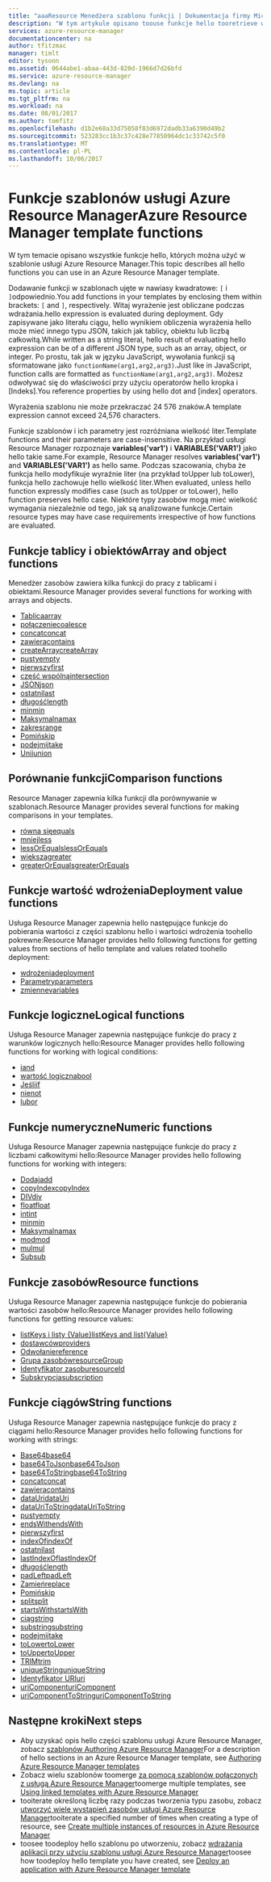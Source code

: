```yaml
---
title: "aaaResource Menedżera szablonu funkcji | Dokumentacja firmy Microsoft"
description: "W tym artykule opisano toouse funkcje hello tooretrieve wartości szablonu usługi Azure Resource Manager w pracy z ciągów i numeryczne i pobierania informacji wdrożenia."
services: azure-resource-manager
documentationcenter: na
author: tfitzmac
manager: timlt
editor: tysonn
ms.assetid: 0644abe1-abaa-443d-820d-1966d7d26bfd
ms.service: azure-resource-manager
ms.devlang: na
ms.topic: article
ms.tgt_pltfrm: na
ms.workload: na
ms.date: 08/01/2017
ms.author: tomfitz
ms.openlocfilehash: d1b2e68a33d75058f83d6972dadb33a6390d49b2
ms.sourcegitcommit: 523283cc1b3c37c428e77850964dc1c33742c5f0
ms.translationtype: MT
ms.contentlocale: pl-PL
ms.lasthandoff: 10/06/2017
---
```

# <a name="azure-resource-manager-template-functions"></a><span data-ttu-id="4f5b7-103">Funkcje szablonów usługi Azure Resource Manager</span><span class="sxs-lookup"><span data-stu-id="4f5b7-103">Azure Resource Manager template functions</span></span>
<span data-ttu-id="4f5b7-104">W tym temacie opisano wszystkie funkcje hello, których można użyć w szablonie usługi Azure Resource Manager.</span><span class="sxs-lookup"><span data-stu-id="4f5b7-104">This topic describes all hello functions you can use in an Azure Resource Manager template.</span></span>

<span data-ttu-id="4f5b7-105">Dodawanie funkcji w szablonach ujęte w nawiasy kwadratowe: `[` i `]`odpowiednio.</span><span class="sxs-lookup"><span data-stu-id="4f5b7-105">You add functions in your templates by enclosing them within brackets: `[` and `]`, respectively.</span></span> <span data-ttu-id="4f5b7-106">Witaj wyrażenie jest obliczane podczas wdrażania.</span><span class="sxs-lookup"><span data-stu-id="4f5b7-106">hello expression is evaluated during deployment.</span></span> <span data-ttu-id="4f5b7-107">Gdy zapisywane jako literału ciągu, hello wynikiem obliczenia wyrażenia hello może mieć innego typu JSON, takich jak tablicy, obiektu lub liczbą całkowitą.</span><span class="sxs-lookup"><span data-stu-id="4f5b7-107">While written as a string literal, hello result of evaluating hello expression can be of a different JSON type, such as an array, object, or integer.</span></span> <span data-ttu-id="4f5b7-108">Po prostu, tak jak w języku JavaScript, wywołania funkcji są sformatowane jako `functionName(arg1,arg2,arg3)`.</span><span class="sxs-lookup"><span data-stu-id="4f5b7-108">Just like in JavaScript, function calls are formatted as `functionName(arg1,arg2,arg3)`.</span></span> <span data-ttu-id="4f5b7-109">Możesz odwoływać się do właściwości przy użyciu operatorów hello kropka i [Indeks].</span><span class="sxs-lookup"><span data-stu-id="4f5b7-109">You reference properties by using hello dot and [index] operators.</span></span>

<span data-ttu-id="4f5b7-110">Wyrażenia szablonu nie może przekraczać 24 576 znaków.</span><span class="sxs-lookup"><span data-stu-id="4f5b7-110">A template expression cannot exceed 24,576 characters.</span></span>

<span data-ttu-id="4f5b7-111">Funkcje szablonów i ich parametry jest rozróżniana wielkość liter.</span><span class="sxs-lookup"><span data-stu-id="4f5b7-111">Template functions and their parameters are case-insensitive.</span></span> <span data-ttu-id="4f5b7-112">Na przykład usługi Resource Manager rozpoznaje **variables('var1')** i **VARIABLES('VAR1')** jako hello takie same.</span><span class="sxs-lookup"><span data-stu-id="4f5b7-112">For example, Resource Manager resolves **variables('var1')** and **VARIABLES('VAR1')** as hello same.</span></span> <span data-ttu-id="4f5b7-113">Podczas szacowania, chyba że funkcja hello modyfikuje wyraźnie liter (na przykład toUpper lub toLower), funkcja hello zachowuje hello wielkość liter.</span><span class="sxs-lookup"><span data-stu-id="4f5b7-113">When evaluated, unless hello function expressly modifies case (such as toUpper or toLower), hello function preserves hello case.</span></span> <span data-ttu-id="4f5b7-114">Niektóre typy zasobów mogą mieć wielkość wymagania niezależnie od tego, jak są analizowane funkcje.</span><span class="sxs-lookup"><span data-stu-id="4f5b7-114">Certain resource types may have case requirements irrespective of how functions are evaluated.</span></span>

<a id="array" />
<a id="coalesce" />
<a id="concatarray" />
<a id="contains" />
<a id="createarray" />
<a id="empty" />
<a id="first" />
<a id="intersection" />
<a id="last" />
<a id="length" />
<a id="min" />
<a id="max" />
<a id="range" />
<a id="skip" />
<a id="take" />
<a id="union" />

## <a name="array-and-object-functions"></a><span data-ttu-id="4f5b7-115">Funkcje tablicy i obiektów</span><span class="sxs-lookup"><span data-stu-id="4f5b7-115">Array and object functions</span></span>
<span data-ttu-id="4f5b7-116">Menedżer zasobów zawiera kilka funkcji do pracy z tablicami i obiektami.</span><span class="sxs-lookup"><span data-stu-id="4f5b7-116">Resource Manager provides several functions for working with arrays and objects.</span></span>

* [<span data-ttu-id="4f5b7-117">Tablica</span><span class="sxs-lookup"><span data-stu-id="4f5b7-117">array</span></span>](resource-group-template-functions-array.md#array)
* [<span data-ttu-id="4f5b7-118">połączenie</span><span class="sxs-lookup"><span data-stu-id="4f5b7-118">coalesce</span></span>](resource-group-template-functions-array.md#coalesce)
* [<span data-ttu-id="4f5b7-119">concat</span><span class="sxs-lookup"><span data-stu-id="4f5b7-119">concat</span></span>](resource-group-template-functions-array.md#concat)
* [<span data-ttu-id="4f5b7-120">zawiera</span><span class="sxs-lookup"><span data-stu-id="4f5b7-120">contains</span></span>](resource-group-template-functions-array.md#contains)
* [<span data-ttu-id="4f5b7-121">createArray</span><span class="sxs-lookup"><span data-stu-id="4f5b7-121">createArray</span></span>](resource-group-template-functions-array.md#createarray)
* [<span data-ttu-id="4f5b7-122">pusty</span><span class="sxs-lookup"><span data-stu-id="4f5b7-122">empty</span></span>](resource-group-template-functions-array.md#empty)
* [<span data-ttu-id="4f5b7-123">pierwszy</span><span class="sxs-lookup"><span data-stu-id="4f5b7-123">first</span></span>](resource-group-template-functions-array.md#first)
* [<span data-ttu-id="4f5b7-124">część wspólną</span><span class="sxs-lookup"><span data-stu-id="4f5b7-124">intersection</span></span>](resource-group-template-functions-array.md#intersection)
* [<span data-ttu-id="4f5b7-125">JSON</span><span class="sxs-lookup"><span data-stu-id="4f5b7-125">json</span></span>](resource-group-template-functions-array.md#json)
* [<span data-ttu-id="4f5b7-126">ostatni</span><span class="sxs-lookup"><span data-stu-id="4f5b7-126">last</span></span>](resource-group-template-functions-array.md#last)
* [<span data-ttu-id="4f5b7-127">długość</span><span class="sxs-lookup"><span data-stu-id="4f5b7-127">length</span></span>](resource-group-template-functions-array.md#length)
* [<span data-ttu-id="4f5b7-128">min</span><span class="sxs-lookup"><span data-stu-id="4f5b7-128">min</span></span>](resource-group-template-functions-array.md#min)
* [<span data-ttu-id="4f5b7-129">Maksymalna</span><span class="sxs-lookup"><span data-stu-id="4f5b7-129">max</span></span>](resource-group-template-functions-array.md#max)
* [<span data-ttu-id="4f5b7-130">zakres</span><span class="sxs-lookup"><span data-stu-id="4f5b7-130">range</span></span>](resource-group-template-functions-array.md#range)
* [<span data-ttu-id="4f5b7-131">Pomiń</span><span class="sxs-lookup"><span data-stu-id="4f5b7-131">skip</span></span>](resource-group-template-functions-array.md#skip)
* [<span data-ttu-id="4f5b7-132">podejmij</span><span class="sxs-lookup"><span data-stu-id="4f5b7-132">take</span></span>](resource-group-template-functions-array.md#take)
* [<span data-ttu-id="4f5b7-133">Unii</span><span class="sxs-lookup"><span data-stu-id="4f5b7-133">union</span></span>](resource-group-template-functions-array.md#union)

<a id="equals" />
<a id="less" />
<a id="lessorequals" />
<a id="greater" />
<a id="greaterorequals" />

## <a name="comparison-functions"></a><span data-ttu-id="4f5b7-134">Porównanie funkcji</span><span class="sxs-lookup"><span data-stu-id="4f5b7-134">Comparison functions</span></span>
<span data-ttu-id="4f5b7-135">Resource Manager zapewnia kilka funkcji dla porównywanie w szablonach.</span><span class="sxs-lookup"><span data-stu-id="4f5b7-135">Resource Manager provides several functions for making comparisons in your templates.</span></span>

* [<span data-ttu-id="4f5b7-136">równa się</span><span class="sxs-lookup"><span data-stu-id="4f5b7-136">equals</span></span>](resource-group-template-functions-comparison.md#equals)
* [<span data-ttu-id="4f5b7-137">mniej</span><span class="sxs-lookup"><span data-stu-id="4f5b7-137">less</span></span>](resource-group-template-functions-comparison.md#less)
* [<span data-ttu-id="4f5b7-138">lessOrEquals</span><span class="sxs-lookup"><span data-stu-id="4f5b7-138">lessOrEquals</span></span>](resource-group-template-functions-comparison.md#lessorequals)
* [<span data-ttu-id="4f5b7-139">większa</span><span class="sxs-lookup"><span data-stu-id="4f5b7-139">greater</span></span>](resource-group-template-functions-comparison.md#greater)
* [<span data-ttu-id="4f5b7-140">greaterOrEquals</span><span class="sxs-lookup"><span data-stu-id="4f5b7-140">greaterOrEquals</span></span>](resource-group-template-functions-comparison.md#greaterorequals)

<a id="deployment" />
<a id="parameters" />
<a id="variables" />

## <a name="deployment-value-functions"></a><span data-ttu-id="4f5b7-141">Funkcje wartość wdrożenia</span><span class="sxs-lookup"><span data-stu-id="4f5b7-141">Deployment value functions</span></span>
<span data-ttu-id="4f5b7-142">Usługa Resource Manager zapewnia hello następujące funkcje do pobierania wartości z części szablonu hello i wartości wdrożenia toohello pokrewne:</span><span class="sxs-lookup"><span data-stu-id="4f5b7-142">Resource Manager provides hello following functions for getting values from sections of hello template and values related toohello deployment:</span></span>

* [<span data-ttu-id="4f5b7-143">wdrożenia</span><span class="sxs-lookup"><span data-stu-id="4f5b7-143">deployment</span></span>](resource-group-template-functions-deployment.md#deployment)
* [<span data-ttu-id="4f5b7-144">Parametry</span><span class="sxs-lookup"><span data-stu-id="4f5b7-144">parameters</span></span>](resource-group-template-functions-deployment.md#parameters)
* [<span data-ttu-id="4f5b7-145">zmienne</span><span class="sxs-lookup"><span data-stu-id="4f5b7-145">variables</span></span>](resource-group-template-functions-deployment.md#variables)

<a id="add" />
<a id="copyindex" />
<a id="div" />
<a id="float" />
<a id="int" />
<a id="minint" />
<a id="maxint" />
<a id="mod" />
<a id="mul" />
<a id="sub" />

## <a name="logical-functions"></a><span data-ttu-id="4f5b7-146">Funkcje logiczne</span><span class="sxs-lookup"><span data-stu-id="4f5b7-146">Logical functions</span></span>
<span data-ttu-id="4f5b7-147">Usługa Resource Manager zapewnia następujące funkcje do pracy z warunków logicznych hello:</span><span class="sxs-lookup"><span data-stu-id="4f5b7-147">Resource Manager provides hello following functions for working with logical conditions:</span></span>

* [<span data-ttu-id="4f5b7-148">i</span><span class="sxs-lookup"><span data-stu-id="4f5b7-148">and</span></span>](resource-group-template-functions-logical.md#and)
* [<span data-ttu-id="4f5b7-149">wartość logiczna</span><span class="sxs-lookup"><span data-stu-id="4f5b7-149">bool</span></span>](resource-group-template-functions-logical.md#bool)
* [<span data-ttu-id="4f5b7-150">Jeśli</span><span class="sxs-lookup"><span data-stu-id="4f5b7-150">if</span></span>](resource-group-template-functions-logical.md#if)
* [<span data-ttu-id="4f5b7-151">nie</span><span class="sxs-lookup"><span data-stu-id="4f5b7-151">not</span></span>](resource-group-template-functions-logical.md#not)
* [<span data-ttu-id="4f5b7-152">lub</span><span class="sxs-lookup"><span data-stu-id="4f5b7-152">or</span></span>](resource-group-template-functions-logical.md#or)

## <a name="numeric-functions"></a><span data-ttu-id="4f5b7-153">Funkcje numeryczne</span><span class="sxs-lookup"><span data-stu-id="4f5b7-153">Numeric functions</span></span>
<span data-ttu-id="4f5b7-154">Usługa Resource Manager zapewnia następujące funkcje do pracy z liczbami całkowitymi hello:</span><span class="sxs-lookup"><span data-stu-id="4f5b7-154">Resource Manager provides hello following functions for working with integers:</span></span>

* [<span data-ttu-id="4f5b7-155">Dodaj</span><span class="sxs-lookup"><span data-stu-id="4f5b7-155">add</span></span>](resource-group-template-functions-numeric.md#add)
* [<span data-ttu-id="4f5b7-156">copyIndex</span><span class="sxs-lookup"><span data-stu-id="4f5b7-156">copyIndex</span></span>](resource-group-template-functions-numeric.md#copyindex)
* [<span data-ttu-id="4f5b7-157">DIV</span><span class="sxs-lookup"><span data-stu-id="4f5b7-157">div</span></span>](resource-group-template-functions-numeric.md#div)
* [<span data-ttu-id="4f5b7-158">float</span><span class="sxs-lookup"><span data-stu-id="4f5b7-158">float</span></span>](resource-group-template-functions-numeric.md#float)
* [<span data-ttu-id="4f5b7-159">int</span><span class="sxs-lookup"><span data-stu-id="4f5b7-159">int</span></span>](resource-group-template-functions-numeric.md#int)
* [<span data-ttu-id="4f5b7-160">min</span><span class="sxs-lookup"><span data-stu-id="4f5b7-160">min</span></span>](resource-group-template-functions-numeric.md#min)
* [<span data-ttu-id="4f5b7-161">Maksymalna</span><span class="sxs-lookup"><span data-stu-id="4f5b7-161">max</span></span>](resource-group-template-functions-numeric.md#max)
* [<span data-ttu-id="4f5b7-162">mod</span><span class="sxs-lookup"><span data-stu-id="4f5b7-162">mod</span></span>](resource-group-template-functions-numeric.md#mod)
* [<span data-ttu-id="4f5b7-163">mul</span><span class="sxs-lookup"><span data-stu-id="4f5b7-163">mul</span></span>](resource-group-template-functions-numeric.md#mul)
* [<span data-ttu-id="4f5b7-164">Sub</span><span class="sxs-lookup"><span data-stu-id="4f5b7-164">sub</span></span>](resource-group-template-functions-numeric.md#sub)

<a id="listkeys" />
<a id="list" />
<a id="providers" />
<a id="reference" />
<a id="resourcegroup" />
<a id="resourceid" />
<a id="subscription" />

## <a name="resource-functions"></a><span data-ttu-id="4f5b7-165">Funkcje zasobów</span><span class="sxs-lookup"><span data-stu-id="4f5b7-165">Resource functions</span></span>
<span data-ttu-id="4f5b7-166">Usługa Resource Manager zapewnia następujące funkcje do pobierania wartości zasobów hello:</span><span class="sxs-lookup"><span data-stu-id="4f5b7-166">Resource Manager provides hello following functions for getting resource values:</span></span>

* [<span data-ttu-id="4f5b7-167">listKeys i listy {Value}</span><span class="sxs-lookup"><span data-stu-id="4f5b7-167">listKeys and list{Value}</span></span>](resource-group-template-functions-resource.md#listkeys)
* [<span data-ttu-id="4f5b7-168">dostawców</span><span class="sxs-lookup"><span data-stu-id="4f5b7-168">providers</span></span>](resource-group-template-functions-resource.md#providers)
* [<span data-ttu-id="4f5b7-169">Odwołanie</span><span class="sxs-lookup"><span data-stu-id="4f5b7-169">reference</span></span>](resource-group-template-functions-resource.md#reference)
* [<span data-ttu-id="4f5b7-170">Grupa zasobów</span><span class="sxs-lookup"><span data-stu-id="4f5b7-170">resourceGroup</span></span>](resource-group-template-functions-resource.md#resourcegroup)
* [<span data-ttu-id="4f5b7-171">Identyfikator zasobu</span><span class="sxs-lookup"><span data-stu-id="4f5b7-171">resourceId</span></span>](resource-group-template-functions-resource.md#resourceid)
* [<span data-ttu-id="4f5b7-172">Subskrypcja</span><span class="sxs-lookup"><span data-stu-id="4f5b7-172">subscription</span></span>](resource-group-template-functions-resource.md#subscription)

<a id="base64" />
<a id="base64tojson" />
<a id="base64tostring" />
<a id="concat" />
<a id="containsstring" />
<a id="datauri" />
<a id="datauritostring" />
<a id="emptystring" />
<a id="endswith" />
<a id="firststring" />
<a id="indexof" />
<a id="laststring" />
<a id="lastindexof" />
<a id="lengthstring" />
<a id="padleft" />
<a id="replace" />
<a id="skipstring" />
<a id="split" />
<a id="startswith" />
<a id="string" />
<a id="substring" />
<a id="takestring" />
<a id="tolower" />
<a id="toupper" />
<a id="trim" />
<a id="uniquestring" />
<a id="uri" />
<a id="uricomponent" />
<a id="uricomponenttostring" />

## <a name="string-functions"></a><span data-ttu-id="4f5b7-173">Funkcje ciągów</span><span class="sxs-lookup"><span data-stu-id="4f5b7-173">String functions</span></span>
<span data-ttu-id="4f5b7-174">Usługa Resource Manager zapewnia następujące funkcje do pracy z ciągami hello:</span><span class="sxs-lookup"><span data-stu-id="4f5b7-174">Resource Manager provides hello following functions for working with strings:</span></span>

* [<span data-ttu-id="4f5b7-175">Base64</span><span class="sxs-lookup"><span data-stu-id="4f5b7-175">base64</span></span>](resource-group-template-functions-string.md#base64)
* [<span data-ttu-id="4f5b7-176">base64ToJson</span><span class="sxs-lookup"><span data-stu-id="4f5b7-176">base64ToJson</span></span>](resource-group-template-functions-string.md#base64tojson)
* [<span data-ttu-id="4f5b7-177">base64ToString</span><span class="sxs-lookup"><span data-stu-id="4f5b7-177">base64ToString</span></span>](resource-group-template-functions-string.md#base64tostring)
* [<span data-ttu-id="4f5b7-178">concat</span><span class="sxs-lookup"><span data-stu-id="4f5b7-178">concat</span></span>](resource-group-template-functions-string.md#concat)
* [<span data-ttu-id="4f5b7-179">zawiera</span><span class="sxs-lookup"><span data-stu-id="4f5b7-179">contains</span></span>](resource-group-template-functions-string.md#contains)
* [<span data-ttu-id="4f5b7-180">dataUri</span><span class="sxs-lookup"><span data-stu-id="4f5b7-180">dataUri</span></span>](resource-group-template-functions-string.md#datauri)
* [<span data-ttu-id="4f5b7-181">dataUriToString</span><span class="sxs-lookup"><span data-stu-id="4f5b7-181">dataUriToString</span></span>](resource-group-template-functions-string.md#datauritostring)
* [<span data-ttu-id="4f5b7-182">pusty</span><span class="sxs-lookup"><span data-stu-id="4f5b7-182">empty</span></span>](resource-group-template-functions-string.md#empty)
* [<span data-ttu-id="4f5b7-183">endsWith</span><span class="sxs-lookup"><span data-stu-id="4f5b7-183">endsWith</span></span>](resource-group-template-functions-string.md#endswith)
* [<span data-ttu-id="4f5b7-184">pierwszy</span><span class="sxs-lookup"><span data-stu-id="4f5b7-184">first</span></span>](resource-group-template-functions-string.md#first)
* [<span data-ttu-id="4f5b7-185">indexOf</span><span class="sxs-lookup"><span data-stu-id="4f5b7-185">indexOf</span></span>](resource-group-template-functions-string.md#indexof)
* [<span data-ttu-id="4f5b7-186">ostatni</span><span class="sxs-lookup"><span data-stu-id="4f5b7-186">last</span></span>](resource-group-template-functions-string.md#last)
* [<span data-ttu-id="4f5b7-187">lastIndexOf</span><span class="sxs-lookup"><span data-stu-id="4f5b7-187">lastIndexOf</span></span>](resource-group-template-functions-string.md#lastindexof)
* [<span data-ttu-id="4f5b7-188">długość</span><span class="sxs-lookup"><span data-stu-id="4f5b7-188">length</span></span>](resource-group-template-functions-string.md#length)
* [<span data-ttu-id="4f5b7-189">padLeft</span><span class="sxs-lookup"><span data-stu-id="4f5b7-189">padLeft</span></span>](resource-group-template-functions-string.md#padleft)
* [<span data-ttu-id="4f5b7-190">Zamień</span><span class="sxs-lookup"><span data-stu-id="4f5b7-190">replace</span></span>](resource-group-template-functions-string.md#replace)
* [<span data-ttu-id="4f5b7-191">Pomiń</span><span class="sxs-lookup"><span data-stu-id="4f5b7-191">skip</span></span>](resource-group-template-functions-string.md#skip)
* [<span data-ttu-id="4f5b7-192">split</span><span class="sxs-lookup"><span data-stu-id="4f5b7-192">split</span></span>](resource-group-template-functions-string.md#split)
* [<span data-ttu-id="4f5b7-193">startsWith</span><span class="sxs-lookup"><span data-stu-id="4f5b7-193">startsWith</span></span>](resource-group-template-functions-string.md#startswith)
* [<span data-ttu-id="4f5b7-194">ciąg</span><span class="sxs-lookup"><span data-stu-id="4f5b7-194">string</span></span>](resource-group-template-functions-string.md#string)
* [<span data-ttu-id="4f5b7-195">substring</span><span class="sxs-lookup"><span data-stu-id="4f5b7-195">substring</span></span>](resource-group-template-functions-string.md#substring)
* [<span data-ttu-id="4f5b7-196">podejmij</span><span class="sxs-lookup"><span data-stu-id="4f5b7-196">take</span></span>](resource-group-template-functions-string.md#take)
* [<span data-ttu-id="4f5b7-197">toLower</span><span class="sxs-lookup"><span data-stu-id="4f5b7-197">toLower</span></span>](resource-group-template-functions-string.md#tolower)
* [<span data-ttu-id="4f5b7-198">toUpper</span><span class="sxs-lookup"><span data-stu-id="4f5b7-198">toUpper</span></span>](resource-group-template-functions-string.md#toupper)
* [<span data-ttu-id="4f5b7-199">TRIM</span><span class="sxs-lookup"><span data-stu-id="4f5b7-199">trim</span></span>](resource-group-template-functions-string.md#trim)
* [<span data-ttu-id="4f5b7-200">uniqueString</span><span class="sxs-lookup"><span data-stu-id="4f5b7-200">uniqueString</span></span>](resource-group-template-functions-string.md#uniquestring)
* [<span data-ttu-id="4f5b7-201">Identyfikator URI</span><span class="sxs-lookup"><span data-stu-id="4f5b7-201">uri</span></span>](resource-group-template-functions-string.md#uri)
* [<span data-ttu-id="4f5b7-202">uriComponent</span><span class="sxs-lookup"><span data-stu-id="4f5b7-202">uriComponent</span></span>](resource-group-template-functions-string.md#uricomponent)
* [<span data-ttu-id="4f5b7-203">uriComponentToString</span><span class="sxs-lookup"><span data-stu-id="4f5b7-203">uriComponentToString</span></span>](resource-group-template-functions-string.md#uricomponenttostring)


## <a name="next-steps"></a><span data-ttu-id="4f5b7-204">Następne kroki</span><span class="sxs-lookup"><span data-stu-id="4f5b7-204">Next steps</span></span>
* <span data-ttu-id="4f5b7-205">Aby uzyskać opis hello części szablonu usługi Azure Resource Manager, zobacz [szablonów Authoring Azure Resource Manager](resource-group-authoring-templates.md)</span><span class="sxs-lookup"><span data-stu-id="4f5b7-205">For a description of hello sections in an Azure Resource Manager template, see [Authoring Azure Resource Manager templates](resource-group-authoring-templates.md)</span></span>
* <span data-ttu-id="4f5b7-206">Zobacz wielu szablonów toomerge [za pomocą szablonów połączonych z usługą Azure Resource Manager](resource-group-linked-templates.md)</span><span class="sxs-lookup"><span data-stu-id="4f5b7-206">toomerge multiple templates, see [Using linked templates with Azure Resource Manager](resource-group-linked-templates.md)</span></span>
* <span data-ttu-id="4f5b7-207">tooiterate określoną liczbę razy podczas tworzenia typu zasobu, zobacz [utworzyć wiele wystąpień zasobów usługi Azure Resource Manager](resource-group-create-multiple.md)</span><span class="sxs-lookup"><span data-stu-id="4f5b7-207">tooiterate a specified number of times when creating a type of resource, see [Create multiple instances of resources in Azure Resource Manager](resource-group-create-multiple.md)</span></span>
* <span data-ttu-id="4f5b7-208">toosee toodeploy hello szablonu po utworzeniu, zobacz [wdrażania aplikacji przy użyciu szablonu usługi Azure Resource Manager](resource-group-template-deploy.md)</span><span class="sxs-lookup"><span data-stu-id="4f5b7-208">toosee how toodeploy hello template you have created, see [Deploy an application with Azure Resource Manager template](resource-group-template-deploy.md)</span></span>

